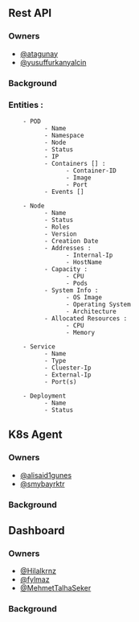 ## Rest API
### Owners 

- [@atagunay](https://github.com/atagunay)
- [@yusuffurkanyalcin](https://github.com/yusuffurkanyalcin)

### Background
  ### Entities :
```
    - POD
          - Name
          - Namespace
          - Node
          - Status
          - IP
          - Containers [] :
                - Container-ID
                - Image
                - Port
          - Events []
``` 
   
    
```
    - Node
          - Name
          - Status
          - Roles
          - Version
          - Creation Date
          - Addresses : 
                - Internal-Ip
                - HostName
          - Capacity :
                - CPU
                - Pods
          - System Info :
                - OS Image
                - Operating System
                - Architecture
          - Allocated Resources :
                - CPU
                - Memory
```
```
    - Service
          - Name
          - Type
          - Cluester-Ip
          - External-Ip
          - Port(s)
```
```
    - Deployment
          - Name
          - Status
``` 


## K8s Agent
### Owners
- [@alisaid1gunes](https://github.com/alisaid1gunes)
- [@smybayrktr](https://github.com/smybayrktr)

### Background

## Dashboard
### Owners
- [@Hilalkrnz](https://github.com/Hilalkrnz)
- [@fylmaz](https://github.com/fylmaz)
- [@MehmetTalhaSeker](https://github.com/MehmetTalhaSeker)

### Background
